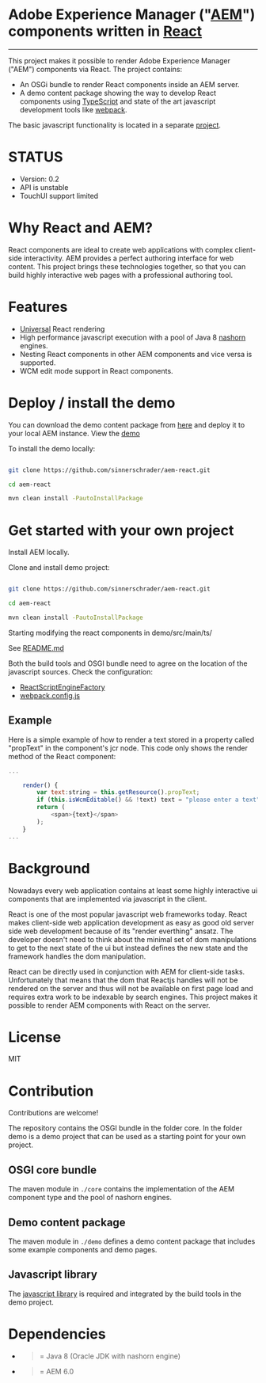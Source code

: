 # Adobe Experience Manager ("[AEM]") components written in [React]
-----

This project makes it possible to render Adobe Experience Manager ("AEM") components via React. The project contains:

- An OSGi bundle to render React components inside an AEM server.
- A demo content package showing the way to develop React components using [TypeScript](http://www.typescriptlang.org/) and state of the art javascript development tools like [webpack](http://webpack.github.io/).

The basic javascript functionality is located in a separate [project](//www.github.com/sinnerschrader/aem-react-js).

# STATUS

- Version: 0.2
- API is unstable
- TouchUI support limited

# Why React and AEM?

React components are ideal to create web applications with complex client-side interactivity. AEM provides a perfect authoring interface for web content.
This project brings these technologies together, so that you can build highly interactive web pages with a professional authoring tool.

# Features

- [Universal](http://www.2ality.com/2015/08/isomorphic-javascript.html) React rendering
- High performance javascript execution with a pool of Java 8 [nashorn](https://docs.oracle.com/javase/8/docs/technotes/guides/scripting/nashorn/) engines. 
- Nesting React components in other AEM components and vice versa is supported.
- WCM edit mode support in React components.

# Deploy / install the demo

You can download the demo content package from [here]() and deploy it to your local AEM instance. 
View the [demo](localhost:4502/content/react-demo/index.html)

To install the demo locally:

```bash

git clone https://github.com/sinnerschrader/aem-react.git

cd aem-react

mvn clean install -PautoInstallPackage

```

# Get started with your own project

Install AEM locally.

Clone and install demo project:

```bash

git clone https://github.com/sinnerschrader/aem-react.git

cd aem-react

mvn clean install -PautoInstallPackage

```

Starting modifying the react components in demo/src/main/ts/

See [README.md](//github.com/sinnerschrader/aem-react/blob/master/demo/src/main/ts/README.md)

Both the build tools and OSGI bundle need to agree on the location of the 
javascript sources. Check the configuration:
- [ReactScriptEngineFactory](https://github.com/sinnerschrader/aem-react/blob/master/demo/src/main/content/jcr_root/apps/react-demo/config/com.sinnerschrader.aem.react.ReactScriptEngineFactory.xml#L6)
- [webpack.config.js](https://github.com/sinnerschrader/aem-react/blob/master/demo/src/main/ts/webpack.config.js#L6)

## Example

Here is a  simple example of how to render a text stored in a property called "propText" 
in the component's jcr node. This code only shows the render method of the React component:



```javascript
...

    render() {
        var text:string = this.getResource().propText;
        if (this.isWcmEditable() && !text) text = "please enter a text";
        return (
            <span>{text}</span>
        );
    }
...
```


# Background

Nowadays every web application contains at least some highly interactive ui components
that are implemented via javascript in the client. 

React is one of the most popular javascript web frameworks today. React makes client-side
web application development as easy as good old server side web development because of its "render
everthing" ansatz. The developer doesn't need to think about the minimal set of dom manipulations
 to get to the next state of the
ui but instead defines the new state and the framework handles the dom manipulation.

React can be directly used in conjunction with AEM for client-side tasks. Unfortunately
that means that the dom that Reactjs handles will not be rendered on the server and thus 
will not be available on first page load and requires extra work to be indexable by search engines.
This project makes it possible to render AEM components with React on the server.

# License

MIT

# Contribution

Contributions are welcome! 

The repository contains the OSGI bundle in the folder core.
In the folder demo is a demo project that can be used as a starting point 
for your own project.

## OSGI core bundle

The maven module in `./core` contains the implementation of the AEM component type and the
pool of nashorn engines.

## Demo content package

The maven module in `./demo` defines a demo content package that includes some example components and demo pages.

## Javascript library

The [javascript library](//www.github.com/sinnerschrader/aem-react-js) is required
and integrated by the build tools in the demo project.


# Dependencies

- >= Java 8 (Oracle JDK with nashorn engine)
- >= AEM 6.0


[React]: http://facebook.github.io/react/
[AEM]: http://www.adobe.com/de/marketing-cloud/enterprise-content-management.html

